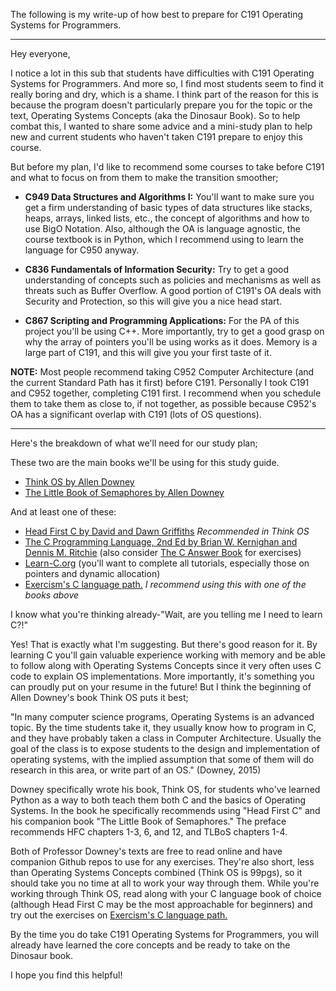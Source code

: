 The following is my write-up of how best to prepare for C191 Operating Systems for Programmers. 

--------

Hey everyone,

I notice a lot in this sub that students have difficulties with C191 Operating Systems for Programmers. And more so, I find most students seem to find it really boring and dry, which is a shame. I think part of the reason for this is because the program doesn't particularly prepare you for the topic or the text, Operating Systems Concepts (aka the Dinosaur Book). So to help combat this, I wanted to share some advice and a mini-study plan to help new and current students who haven't taken C191 prepare to enjoy this course. 

But before my plan, I'd like to recommend some courses to take before C191 and what to focus on from them to make the transition smoother;

- **C949 Data Structures and Algorithms I:** You'll want to make sure you get a firm understanding of basic types of data structures like stacks, heaps, arrays, linked lists, etc., the concept of algorithms and how to use BigO Notation. Also, although the OA is language agnostic, the course textbook is in Python, which I recommend using to learn the language for C950 anyway.

- **C836 Fundamentals of Information Security:** Try to get a good understanding of concepts such as policies and mechanisms as well as threats such as Buffer Overflow. A good portion of C191's OA deals with Security and Protection, so this will give you a nice head start.

- **C867 Scripting and Programming Applications:** For the PA of this project you'll be using C++. More importantly, try to get a good grasp on why the array of pointers you'll be using works as it does. Memory is a large part of C191, and this will give you your first taste of it.

**NOTE:** Most people recommend taking C952 Computer Architecture (and the current Standard Path has it first) before C191. Personally I took C191 and C952 together, completing C191 first. I recommend when you schedule them to take them as close to, if not together, as possible because C952's OA has a significant overlap with C191 (lots of OS questions).

---------------------------

Here's the breakdown of what we'll need for our study plan;

These two are the main books we'll be using for this study guide. 
- [Think OS by Allen Downey](https://greenteapress.com/wp/think-os/)
- [The Little Book of Semaphores by Allen Downey](https://greenteapress.com/wp/semaphores/)

And at least one of these:
- [Head First C by David and Dawn Griffiths](https://www.amazon.com/dp/1449399916) *Recommended in Think OS*
- [The C Programming Language, 2nd Ed by Brian W. Kernighan and Dennis M. Ritchie](https://www.amazon.com/Programming-Language-2nd-Brian-Kernighan/dp/0131103628/ref=pd_sbs_1/130-8059446-9822104?pd_rd_w=X1mdd&pf_rd_p=690958f6-2825-419e-9c16-73ffd4055b65&pf_rd_r=N023QQ24D478E02RSVQ0&pd_rd_r=e3f3bab8-fc86-4c75-965a-77f9db4c8712&pd_rd_wg=NEJRn&pd_rd_i=0131103628&psc=1) (also consider [The C Answer Book](https://www.amazon.com/exec/obidos/ASIN/0131096532/knking) for exercises)
- [Learn-C.org](https://www.learn-c.org/) (you'll want to complete all tutorials, especially those on pointers and dynamic allocation) 
- [Exercism's C language path.](https://exercism.org/tracks/c/exercises) *I recommend using this with one of the books above*

I know what you're thinking already-"Wait, are you telling me I need to learn C?!"

Yes! That is exactly what I'm suggesting. But there's good reason for it. By learning C you'll gain valuable experience working with memory and be able to follow along with Operating Systems Concepts since it very often uses C code to explain OS implementations. More importantly, it's something you can proudly put on your resume in the future! But I think the beginning of Allen Downey's book Think OS puts it best;

"In many computer science programs, Operating Systems is an advanced topic. By the time students take it, they usually know how to program in C, and they have probably taken a class in Computer Architecture. Usually the goal of the class is to expose students to the design and implementation of operating systems, with the implied assumption that some of them will do research in this area, or write part of an OS." (Downey, 2015) 

Downey specifically wrote his book, Think OS, for students who've learned Python as a way to both teach them both C and the basics of Operating Systems. In the book he specifically recommends using "Head First C" and his companion book "The Little Book of Semaphores." The preface recommends HFC chapters 1-3, 6, and 12, and TLBoS chapters 1-4.

Both of Professor Downey's texts are free to read online and have companion Github repos to use for any exercises. They're also short, less than Operating Systems Concepts combined (Think OS is 99pgs), so it should take you no time at all to work your way through them. While you're working through Think OS, read along with your C language book of choice (although Head First C may be the most approachable for beginners) and try out the exercises on [Exercism's C language path.](https://exercism.org/tracks/c/exercises)

By the time you do take C191 Operating Systems for Programmers, you will already have learned the core concepts and be ready to take on the Dinosaur book.

I hope you find this helpful!
